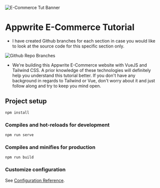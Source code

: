 ![E-Commerce Tut Banner](https://dev-to-uploads.s3.amazonaws.com/uploads/articles/0rjuybpmmyznpjykxnwo.png)

# Appwrite E-Commerce Tutorial

- I have created Github branches for each section in case you would like to look at the source code for this specific section only.

![Github Repo Branches](https://dev-to-uploads.s3.amazonaws.com/uploads/articles/40l2rdpbwzqr70loae6o.gif)

- We're building this Appwrite E-Commerce website with VueJS and Tailwind CSS. A prior knowledge of these technologies will definitely help you understand this tutorial better. If you don't have any background in regards to Tailwind or Vue, don't worry about it and just follow along and try to keep you mind open.

## Project setup

```
npm install
```

### Compiles and hot-reloads for development

```
npm run serve
```

### Compiles and minifies for production

```
npm run build
```

### Customize configuration

See [Configuration Reference](https://cli.vuejs.org/config/).

